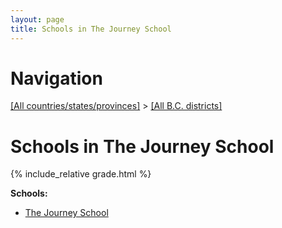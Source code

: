 ```yaml
---
layout: page
title: Schools in The Journey School
---
```

# Navigation

[[All countries/states/provinces]](../..) > [[All B.C. districts]](..)

# Schools in The Journey School

{% include_relative grade.html %}

**Schools:**

- [The Journey School](The_Journey_School.md)
